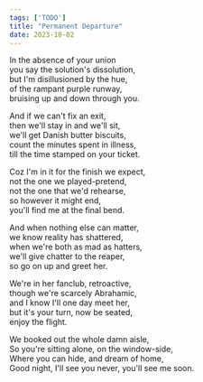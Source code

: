 ```yaml
---
tags: ['TODO']
title: "Permanent Departure"
date: 2023-10-02
---
```


In the absence of your union  
you say the solution's dissolution,  
but I'm disillusioned by the hue,  
of the rampant purple runway,  
bruising up and down through you.

And if we can't fix an exit,  
then we'll stay in and we'll sit,  
we'll get Danish butter biscuits,  
count the minutes spent in illness,  
till the time stamped on your ticket.

Coz I'm in it for the finish we expect,  
not the one we played-pretend,  
not the one that we'd rehearse,  
so however it might end,  
you'll find me at the final bend.

And when nothing else can matter,  
we know reality has shattered,  
when we're both as mad as hatters,  
we'll give chatter to the reaper,  
so go on up and greet her.

We're in her fanclub, retroactive,  
though we're scarcely Abrahamic,  
and I know I'll one day meet her,  
but it's your turn, now be seated,  
enjoy the flight.

We booked out the whole damn aisle,  
So you're sitting alone, on the window-side,   
Where you can hide, and dream of home,  
Good night, I'll see you never, you'll see me soon.  
